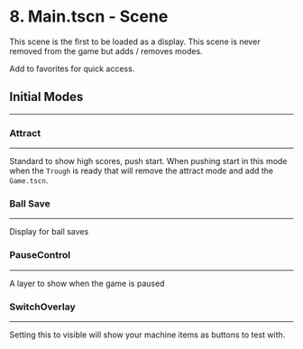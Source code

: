 # 8. Main.tscn - Scene

This scene is the first to be loaded as a display. This scene is never removed from the game but adds / removes modes.

Add to favorites for quick access.

## Initial Modes
---

### Attract
---

Standard to show high scores, push start. When pushing start in this mode when the `Trough` is ready that will remove the attract mode and add the `Game.tscn`.

### Ball Save
---

Display for ball saves

### PauseControl
---

A layer to show when the game is paused

### SwitchOverlay
---

Setting this to visible will show your machine items as buttons to test with.
